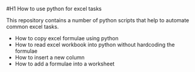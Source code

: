 #H1 How to use python for excel tasks 

This repository contains a number of python scripts that help to automate common excel tasks. 

* How to copy excel formulae using python
* How to read excel workbook into python without hardcoding the formulae
* How to insert a new column
* How to add a formulae into a worksheet

